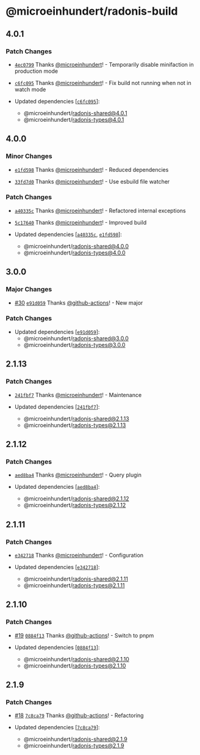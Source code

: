 # @microeinhundert/radonis-build

## 4.0.1

### Patch Changes

- [`4ec0799`](https://github.com/microeinhundert/radonis/commit/4ec0799cd1ee4e6334a3503474e6e987091b7233) Thanks [@microeinhundert](https://github.com/microeinhundert)! - Temporarily disable minifaction in production mode

- [`c6fc095`](https://github.com/microeinhundert/radonis/commit/c6fc095f2651379d5ecb258a620be79f0bb3dc43) Thanks [@microeinhundert](https://github.com/microeinhundert)! - Fix build not running when not in watch mode

- Updated dependencies [[`c6fc095`](https://github.com/microeinhundert/radonis/commit/c6fc095f2651379d5ecb258a620be79f0bb3dc43)]:
  - @microeinhundert/radonis-shared@4.0.1
  - @microeinhundert/radonis-types@4.0.1

## 4.0.0

### Minor Changes

- [`e1fd598`](https://github.com/microeinhundert/radonis/commit/e1fd598b37f0d49ac170c7a50ee15dae6993da1c) Thanks [@microeinhundert](https://github.com/microeinhundert)! - Reduced dependencies

- [`33fd7d0`](https://github.com/microeinhundert/radonis/commit/33fd7d0d83ad245443472fb3e316ee7df507c31b) Thanks [@microeinhundert](https://github.com/microeinhundert)! - Use esbuild file watcher

### Patch Changes

- [`a40335c`](https://github.com/microeinhundert/radonis/commit/a40335c7e906add462e3926af77430036889420d) Thanks [@microeinhundert](https://github.com/microeinhundert)! - Refactored internal exceptions

- [`5c17640`](https://github.com/microeinhundert/radonis/commit/5c17640f6cb24f01830e7f0ce71cd2a6ac6ce2ec) Thanks [@microeinhundert](https://github.com/microeinhundert)! - Improved build

- Updated dependencies [[`a40335c`](https://github.com/microeinhundert/radonis/commit/a40335c7e906add462e3926af77430036889420d), [`e1fd598`](https://github.com/microeinhundert/radonis/commit/e1fd598b37f0d49ac170c7a50ee15dae6993da1c)]:
  - @microeinhundert/radonis-shared@4.0.0
  - @microeinhundert/radonis-types@4.0.0

## 3.0.0

### Major Changes

- [#30](https://github.com/microeinhundert/radonis/pull/30) [`e91d059`](https://github.com/microeinhundert/radonis/commit/e91d0591cd621a976e569392082fc313c04dae5e) Thanks [@github-actions](https://github.com/apps/github-actions)! - New major

### Patch Changes

- Updated dependencies [[`e91d059`](https://github.com/microeinhundert/radonis/commit/e91d0591cd621a976e569392082fc313c04dae5e)]:
  - @microeinhundert/radonis-shared@3.0.0
  - @microeinhundert/radonis-types@3.0.0

## 2.1.13

### Patch Changes

- [`241fbf7`](https://github.com/microeinhundert/radonis/commit/241fbf72e9f61e6cb5c0fab4f796c33d7c2cbf0a) Thanks [@microeinhundert](https://github.com/microeinhundert)! - Maintenance

- Updated dependencies [[`241fbf7`](https://github.com/microeinhundert/radonis/commit/241fbf72e9f61e6cb5c0fab4f796c33d7c2cbf0a)]:
  - @microeinhundert/radonis-shared@2.1.13
  - @microeinhundert/radonis-types@2.1.13

## 2.1.12

### Patch Changes

- [`aed8ba4`](https://github.com/microeinhundert/radonis/commit/aed8ba4a52de1676ec77c4a14e53e6136c0d7f51) Thanks [@microeinhundert](https://github.com/microeinhundert)! - Query plugin

- Updated dependencies [[`aed8ba4`](https://github.com/microeinhundert/radonis/commit/aed8ba4a52de1676ec77c4a14e53e6136c0d7f51)]:
  - @microeinhundert/radonis-shared@2.1.12
  - @microeinhundert/radonis-types@2.1.12

## 2.1.11

### Patch Changes

- [`e342718`](https://github.com/microeinhundert/radonis/commit/e3427188d3042395820197c162396b77fa5a2dcb) Thanks [@microeinhundert](https://github.com/microeinhundert)! - Configuration

- Updated dependencies [[`e342718`](https://github.com/microeinhundert/radonis/commit/e3427188d3042395820197c162396b77fa5a2dcb)]:
  - @microeinhundert/radonis-shared@2.1.11
  - @microeinhundert/radonis-types@2.1.11

## 2.1.10

### Patch Changes

- [#19](https://github.com/microeinhundert/radonis/pull/19) [`0884f13`](https://github.com/microeinhundert/radonis/commit/0884f13e53eb60705fa3d042ad93d06ee6588adb) Thanks [@github-actions](https://github.com/apps/github-actions)! - Switch to pnpm

- Updated dependencies [[`0884f13`](https://github.com/microeinhundert/radonis/commit/0884f13e53eb60705fa3d042ad93d06ee6588adb)]:
  - @microeinhundert/radonis-shared@2.1.10
  - @microeinhundert/radonis-types@2.1.10

## 2.1.9

### Patch Changes

- [#18](https://github.com/microeinhundert/radonis/pull/18) [`7c8ca79`](https://github.com/microeinhundert/radonis/commit/7c8ca797aca69ad91373fe8c1b3076631a4ba50e) Thanks [@github-actions](https://github.com/apps/github-actions)! - Refactoring

- Updated dependencies [[`7c8ca79`](https://github.com/microeinhundert/radonis/commit/7c8ca797aca69ad91373fe8c1b3076631a4ba50e)]:
  - @microeinhundert/radonis-shared@2.1.9
  - @microeinhundert/radonis-types@2.1.9
